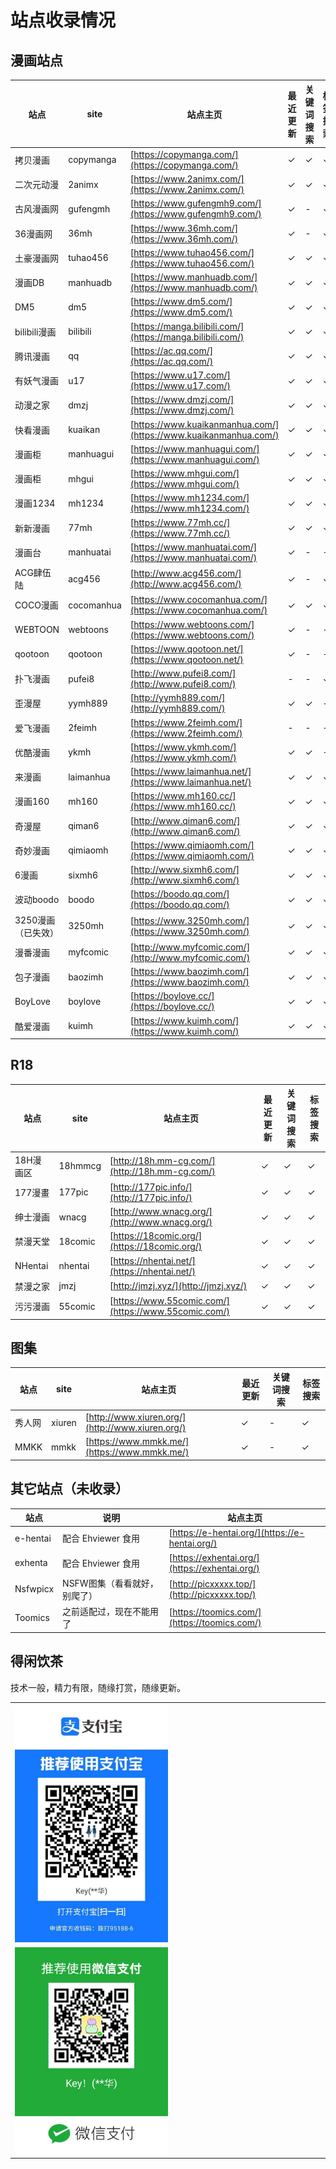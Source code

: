 # 站点收录情况

## 漫画站点

| 站点 | site | 站点主页 | 最近更新 | 关键词搜索 | 标签搜索 |
| --- | --- | --- | --- | --- | --- |
| 拷贝漫画 | copymanga | [https://copymanga.com/](https://copymanga.com/) | ✓ | ✓ | ✓ |
| 二次元动漫 | 2animx | [https://www.2animx.com/](https://www.2animx.com/) | ✓ | ✓ | ✓ |
| 古风漫画网 | gufengmh | [https://www.gufengmh9.com/](https://www.gufengmh9.com/) | ✓ | - | ✓ |
| 36漫画网 | 36mh | [https://www.36mh.com/](https://www.36mh.com/) | ✓ | - | ✓ |
| 土豪漫画网 | tuhao456 | [https://www.tuhao456.com/](https://www.tuhao456.com/) | ✓ | ✓ | ✓ |
| 漫画DB | manhuadb | [https://www.manhuadb.com/](https://www.manhuadb.com/) | ✓ | ✓ | ✓ |
| DM5 | dm5 | [https://www.dm5.com/](https://www.dm5.com/) | ✓ | ✓ | ✓ |
| bilibili漫画 | bilibili | [https://manga.bilibili.com/](https://manga.bilibili.com/) | ✓ | ✓ | ✓ |
| 腾讯漫画 | qq | [https://ac.qq.com/](https://ac.qq.com/) | ✓ | ✓ | ✓ |
| 有妖气漫画 | u17 |  [https://www.u17.com/](https://www.u17.com/) | ✓ | ✓ | ✓ |
| 动漫之家 | dmzj | [https://www.dmzj.com/](https://www.dmzj.com/) | ✓ | ✓ | ✓ |
| 快看漫画 | kuaikan | [https://www.kuaikanmanhua.com/](https://www.kuaikanmanhua.com/) | ✓ | ✓ | ✓ |
| 漫画柜 | manhuagui | [https://www.manhuagui.com/](https://www.manhuagui.com/) | ✓ | ✓ | ✓ |
| 漫画柜 | mhgui | [https://www.mhgui.com/](https://www.mhgui.com/) | ✓ | ✓ | ✓ |
| 漫画1234 | mh1234 | [https://www.mh1234.com/](https://www.mh1234.com/) | ✓ | ✓ | ✓ |
| 新新漫画 | 77mh | [https://www.77mh.cc/](https://www.77mh.cc/) | ✓ | ✓ | ✓ |
| 漫画台 | manhuatai | [https://www.manhuatai.com/](https://www.manhuatai.com/) | ✓ | - | - |
| ACG肆伍陆 | acg456 | [http://www.acg456.com/](http://www.acg456.com/) | ✓ | - | ✓ |
| COCO漫画 | cocomanhua | [https://www.cocomanhua.com/](https://www.cocomanhua.com/) | ✓ | ✓ | ✓ |
| WEBTOON | webtoons | [https://www.webtoons.com/](https://www.webtoons.com/) | ✓ | - | - |
| qootoon | qootoon  | [https://www.qootoon.net/](https://www.qootoon.net/) | ✓ | - | - |
| 扑飞漫画 | pufei8 | [http://www.pufei8.com/](http://www.pufei8.com/) | - | - | ✓ |
| 歪漫屋 | yymh889 | [http://yymh889.com/](http://yymh889.com/) | ✓ | ✓ | - |
| 爱飞漫画 | 2feimh | [https://www.2feimh.com/](https://www.2feimh.com/) | - | - | - |
| 优酷漫画 | ykmh | [https://www.ykmh.com/](https://www.ykmh.com/) | ✓ | ✓ | - |
| 来漫画 | laimanhua | [https://www.laimanhua.net/](https://www.laimanhua.net/) | ✓ | ✓ | ✓ |
| 漫画160 | mh160 | [https://www.mh160.cc/](https://www.mh160.cc/) | ✓ | ✓ | ✓ |
| 奇漫屋 | qiman6 | [http://www.qiman6.com/](http://www.qiman6.com/) | ✓ | ✓ | ✓ |
| 奇妙漫画 | qimiaomh | [https://www.qimiaomh.com/](https://www.qimiaomh.com/) | ✓ | ✓ | ✓ |
| 6漫画 | sixmh6 | [http://www.sixmh6.com/](http://www.sixmh6.com/) | ✓ | ✓ | ✓ |
| 波动boodo | boodo | [https://boodo.qq.com/](https://boodo.qq.com/) | ✓ | ✓ | ✓ |
| 3250漫画（已失效） | 3250mh | [https://www.3250mh.com/](https://www.3250mh.com/) | ✓ | ✓ | ✓ |
| 漫番漫画 | myfcomic | [http://www.myfcomic.com/](http://www.myfcomic.com/) | ✓ | ✓ | ✓ |
| 包子漫画 | baozimh | [https://www.baozimh.com/](https://www.baozimh.com/) | ✓ | ✓ | ✓ |
| BoyLove | boylove | [https://boylove.cc/](https://boylove.cc/) | ✓ | ✓ | ✓ |
| 酷爱漫画 | kuimh | [https://www.kuimh.com/](https://www.kuimh.com/) | ✓ | ✓ | ✓ |


## R18

| 站点 | site | 站点主页 | 最近更新 | 关键词搜索 | 标签搜索 |
| --- | --- | --- | --- | --- | --- |
| 18H漫画区 | 18hmmcg | [http://18h.mm-cg.com/](http://18h.mm-cg.com/) | ✓ | ✓ | ✓ |
| 177漫畫 | 177pic | [http://177pic.info/](http://177pic.info/) | ✓ | ✓ | ✓ |
| 绅士漫画 | wnacg | [http://www.wnacg.org/](http://www.wnacg.org/) | ✓ | ✓ | ✓ |
| 禁漫天堂 | 18comic | [https://18comic.org/](https://18comic.org/) | ✓ | ✓ | ✓ |
| NHentai | nhentai | [https://nhentai.net/](https://nhentai.net/) | ✓ | ✓ | ✓ |
| 禁漫之家 | jmzj | [http://jmzj.xyz/](http://jmzj.xyz/) | ✓ | ✓ | ✓ |
| 污污漫画 | 55comic | [https://www.55comic.com/](https://www.55comic.com/) | ✓ | ✓ | ✓ |

## 图集

| 站点 | site | 站点主页 | 最近更新 | 关键词搜索 | 标签搜索 |
| --- | --- | --- | --- | --- | --- |
| 秀人网 | xiuren | [http://www.xiuren.org/](http://www.xiuren.org/) | ✓ | - | ✓ |
| MMKK | mmkk | [https://www.mmkk.me/](https://www.mmkk.me/) | ✓ | - | ✓ |


## 其它站点（未收录）

| 站点 | 说明 | 站点主页 |
| --- | --- | --- |
| e-hentai | 配合 Ehviewer 食用 | [https://e-hentai.org/](https://e-hentai.org/) |
| exhenta | 配合 Ehviewer 食用 | [https://exhentai.org/](https://exhentai.org/) |
| Nsfwpicx | NSFW图集（看看就好，别爬了） | [http://picxxxxx.top/](http://picxxxxx.top/) |
| Toomics | 之前适配过，现在不能用了 |  [https://toomics.com/](https://toomics.com/) |


## 得闲饮茶

技术一般，精力有限，随缘打赏，随缘更新。

<table>
    <tr>
        <td>
            <img src="./_static/image/zhifubao-shouqianma.jpg" width="50%" height="50%">
        </td>
    </tr>
    <tr>
        <td>
            <img src="./_static/image/wx-shouqianma.jpg" width="50%" height="50%">
        </td>
    </tr>
</table>
